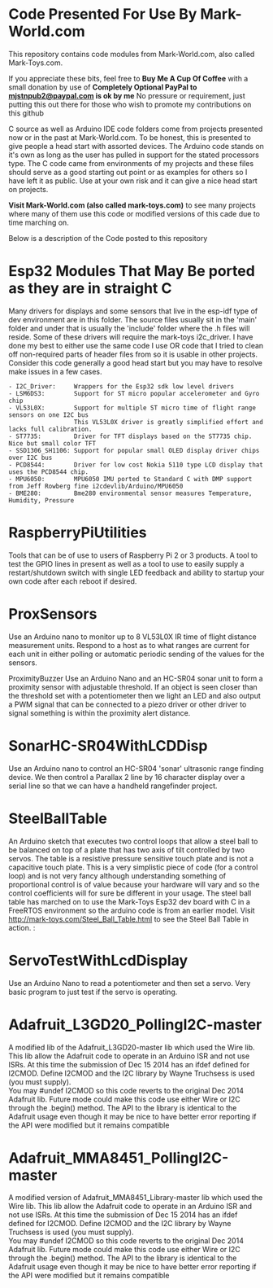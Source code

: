 # Code Presented For Use By Mark-World.com

This repository contains code modules from Mark-World.com, also called Mark-Toys.com.

If you appreciate these bits, feel free to **Buy Me A Cup Of Coffee** with a small donation by use of 
**Completely Optional PayPal to mjstnpub2@paypal.com is ok by me**
No pressure or requirement, just putting this out there for those who wish to promote my contributions on this github


C source as well as Arduino IDE code folders come from projects presented now or in the past at Mark-World.com.  To be honest, this is presented to give people a head start with assorted devices.  The Arduino code stands on it's own as long as the user has pulled in support for the stated processors type.  The C code came from environments of my projects and these files should serve as a good starting out point or as examples for others so I have left it as public.  Use at your own risk and it can give a nice head start on projects.

**Visit Mark-World.com (also called mark-toys.com)** to see many projects where many of them use this code or modified versions of this cade due to time marching on.

Below is a description of the Code posted to this repository

# Esp32 Modules That May Be ported as they are in straight C

Many drivers for displays and some sensors that live in the esp-idf type of dev environment are in this folder.  The source files usually sit in the 'main' folder and under that is usually the 'include' folder where the .h files will reside.  Some of these drivers will require the mark-toys i2c_driver.  I have done my best to either use the same code I use OR code that I tried to clean off non-required parts of header files from so it is usable in other projects.   Consider this code generally a good head start but you may have to resolve make issues in a few cases.

    - I2C_Driver:     Wrappers for the Esp32 sdk low level drivers
    - LSM6DS3:        Support for ST micro popular accelerometer and Gyro chip
    - VL53L0X:        Support for multiple ST micro time of flight range sensors on one I2C bus
                      This VL53L0X driver is greatly simplified effort and lacks full calibration.
    - ST7735:         Driver for TFT displays based on the ST7735 chip.  Nice but small color TFT
    - SSD1306_SH1106: Support for popular small OLED display driver chips over I2C bus
    - PCD8544:        Driver for low cost Nokia 5110 type LCD display that uses the PCD8544 chip.  
    - MPU6050:        MPU6050 IMU ported to Standard C with DMP support from Jeff Rowberg fine i2cdevlib/Arduino/MPU6050
    - BME280:         Bme280 environmental sensor measures Temperature, Humidity, Pressure
 
# RaspberryPiUtilities
Tools that can be of use to users of Raspberry Pi 2 or 3 products.  A tool to test the GPIO lines in present as well as a tool to use to easily supply a restart/shutdown switch with single LED feedback and ability to startup your own code after each reboot if desired.

# ProxSensors
Use an Arduino nano to monitor up to 8 VL53L0X IR time of flight distance measurement units.
Respond to a host as to what ranges are current for each unit in either polling or automatic periodic sending of the values for the sensors.

ProximityBuzzer
Use an Arduino Nano and an HC-SR04 sonar unit to form a proximity sensor with adjustable threshold.  If an object is seen closer than the threshold set with a potentiometer then we light an LED and also output a PWM signal that can be connected to a piezo driver or other driver to signal something is within the proximity alert distance.

# SonarHC-SR04WithLCDDisp
Use an Arduino nano to control an HC-SR04 'sonar' ultrasonic range finding device.   We then control a Parallax 2 line by 16 character display over a serial line so that we can have a handheld rangefinder project. 

# SteelBallTable
An Arduino sketch that executes two control loops that allow a steel ball to be balanced on top of a plate that has two axis of tilt controlled by two servos.   The table is a resistive pressure sensitive touch plate and is not a capacitive touch plate.  This is a very simplistic piece of code (for a control loop) and is not very fancy although understanding something of proportional control is of value because your hardware will vary and so the control coefficients will for sure be different in your usage. The steel ball table has marched on to use the Mark-Toys Esp32 dev board with C in a FreeRTOS environment so the arduino code is from an earlier model.  Visit http://mark-toys.com/Steel_Ball_Table.html to see the Steel Ball Table in action.
:

# ServoTestWithLcdDisplay
Use an Arduino Nano to read a potentiometer and then set a servo.  Very basic program to just test if the servo is operating.

# Adafruit_L3GD20_PollingI2C-master

A modified lib of the Adafruit_L3GD20-master lib which used the Wire lib.
This lib allow the Adafruit code to operate in an Arduino ISR and not use ISRs.
At this time the submission of Dec 15 2014 has an ifdef defined for I2CMOD.
Define I2CMOD and the I2C library by Wayne Truchsess is used (you must supply).   
You may #undef I2CMOD so this code reverts to the original Dec 2014 Adafruit lib.
Future mode could make this code use either Wire or I2C through the .begin() method.
The API to the library is identical to the Adafruit usage even though it may be nice 
to have better error reporting if the API were modified but it remains compatible

# Adafruit_MMA8451_PollingI2C-master
A modified version of Adafruit_MMA8451_Library-master lib which used the Wire lib.
This lib allow the Adafruit code to operate in an Arduino ISR and not use ISRs.
At this time the submission of Dec 15 2014 has an ifdef defined for I2CMOD.
Define I2CMOD and the I2C library by Wayne Truchsess is used (you must supply).   
You may #undef I2CMOD so this code reverts to the original Dec 2014 Adafruit lib.
Future mode could make this code use either Wire or I2C through the .begin() method.
The API to the library is identical to the Adafruit usage even though it may be nice 
to have better error reporting if the API were modified but it remains compatible
